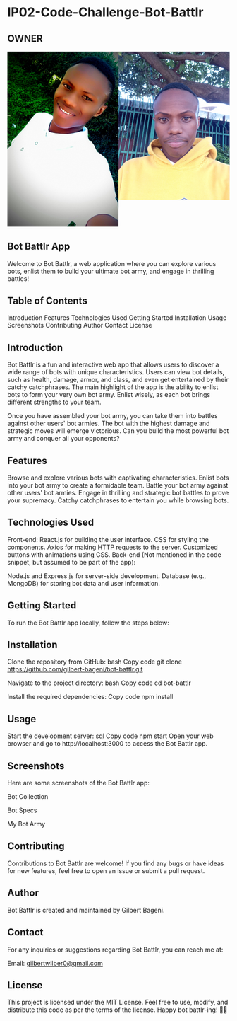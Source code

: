 # IP02-Code-Challenge-Bot-Battlr

## OWNER
<div style="display: flex; justify-content: space-between;">
  <div>
    <img src="./images/IMG_20230205_111726_457~2_1.jpg" alt="Bot Battlr" width="300">
  </div>
  <div>
    <img src="./images/IMG_20230525_074346_888.jpg" alt="Bot Battlr" width="300">
  </div>
</div>

## Bot Battlr App

Welcome to Bot Battlr, a web application where you can explore various bots, enlist them to build your ultimate bot army, and engage in thrilling battles!

## Table of Contents
Introduction
Features
Technologies Used
Getting Started
Installation
Usage
Screenshots
Contributing
Author
Contact
License

## Introduction
Bot Battlr is a fun and interactive web app that allows users to discover a wide range of bots with unique characteristics. Users can view bot details, such as health, damage, armor, and class, and even get entertained by their catchy catchphrases. The main highlight of the app is the ability to enlist bots to form your very own bot army. Enlist wisely, as each bot brings different strengths to your team.

Once you have assembled your bot army, you can take them into battles against other users' bot armies. The bot with the highest damage and strategic moves will emerge victorious. Can you build the most powerful bot army and conquer all your opponents?

## Features
Browse and explore various bots with captivating characteristics.
Enlist bots into your bot army to create a formidable team.
Battle your bot army against other users' bot armies.
Engage in thrilling and strategic bot battles to prove your supremacy.
Catchy catchphrases to entertain you while browsing bots.


## Technologies Used
Front-end:
React.js for building the user interface.
CSS for styling the components.
Axios for making HTTP requests to the server.
Customized buttons with animations using CSS.
Back-end (Not mentioned in the code snippet, but assumed to be part of the app):

Node.js and Express.js for server-side development.
Database (e.g., MongoDB) for storing bot data and user information.


## Getting Started
To run the Bot Battlr app locally, follow the steps below:

## Installation
Clone the repository from GitHub:
bash
Copy code
git clone https://github.com/gilbert-bageni/bot-battlr.git

Navigate to the project directory:
bash
Copy code
cd bot-battlr

Install the required dependencies:
Copy code
npm install


## Usage
Start the development server:
sql
Copy code
npm start
Open your web browser and go to http://localhost:3000 to access the Bot Battlr app.


## Screenshots
Here are some screenshots of the Bot Battlr app:

Bot Collection

Bot Specs

My Bot Army

## Contributing
Contributions to Bot Battlr are welcome! If you find any bugs or have ideas for new features, feel free to open an issue or submit a pull request.

## Author
Bot Battlr is created and maintained by Gilbert Bageni.

## Contact
For any inquiries or suggestions regarding Bot Battlr, you can reach me at:

Email: gilbertwilber0@gmail.com


## License
This project is licensed under the MIT License. Feel free to use, modify, and distribute this code as per the terms of the license. Happy bot battlr-ing! 🤖🔥